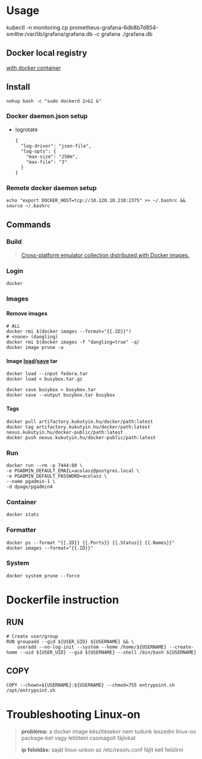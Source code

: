 # Usage
kubectl -n monitoring cp prometheus-grafana-6db8b7d854-sm4tw:/var/lib/grafana/grafana.db -c grafana ./grafana.db

## Docker local registry

[with docker container][registry]

## Install

```shell
nohup bash -c "sudo dockerd 2>&1 &"
```

### Docker daemon.json setup

* logrotate
  ```shell
  {
    "log-driver": "json-file",
    "log-opts": {
      "max-size": "250m",
      "max-file": "3"
    }
  }
  ```

### Remote docker daemon setup

```shell
echo "export DOCKER_HOST=tcp://10.120.10.210:2375" >> ~/.bashrc && source ~/.bashrc
```

## Commands

### Build

> [Cross-platform emulator collection distributed with Docker images.][multi_build]

### Login

```shell
docker 
```

### Images

#### Remove images

```shell
# ALL
docker rmi $(docker images --format="{{.ID}}")
# <none> (dangling)
docker rmi $(docker images -f "dangling=true" -q)
docker image prune -a
```

#### Image [load][image_load]/[save][image_save] tar

```shell
docker load --input fedora.tar
docker load < busybox.tar.gz
```

```shell
docker save busybox > busybox.tar
docker save --output busybox.tar busybox
```

#### Tags

```shell
docker pull artifactory.kukutyin.hu/docker/path:latest
docker tag artifactory.kukutyin.hu/docker/path:latest nexus.kukutyin.hu/docker-public/path:latest
docker push nexus.kukutyin.hu/docker-public/path:latest
```

### Run

```shell
docker run --rm -p 7444:80 \
-e PGADMIN_DEFAULT_EMAIL=acolasz@postgres.local \
-e PGADMIN_DEFAULT_PASSWORD=acolasz \
--name pgadmin-1 \
-d dpage/pgadmin4
```

### Container

```shell
docker stats
```

### Formatter

```shell
docker ps --format "{{.ID}} {{.Ports}} {{.Status}} {{.Names}}"
docker images --format="{{.ID}}"
```

### System

```shell
docker system prune --force
```

# Dockerfile instruction

## RUN

```shell
# Create user/group
RUN groupadd --gid ${USER_GID} ${USERNAME} && \
    useradd --no-log-init --system --home /home/${USERNAME} --create-home --uid ${USER_UID} --gid ${USERNAME} --shell /bin/bash ${USERNAME}
```

## COPY

```shell
COPY --chown=${USERNAME}:${USERNAME} --chmod=755 entrypoint.sh /opt/entrypoint.sh
```

# Troubleshooting Linux-on

> **probléma:**
> a docker image készítésekor nem tudunk leszedni linux-os package-ket vagy letölteni csomagolt fájlokat
>
> **ip feloldás:**
> saját linux-unkon az /etc/resolv.conf fájlt kell felülírni

[registry]:<https://docs.docker.com/registry/deploying/>

[image_load]:<https://docs.docker.com/engine/reference/commandline/load/>

[image_save]:<https://docs.docker.com/engine/reference/commandline/save/>

[multi_build]:<https://github.com/tonistiigi/binfmt>
